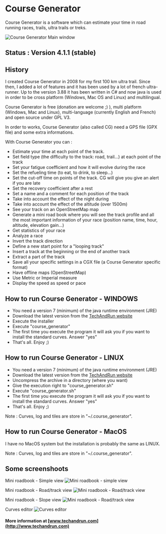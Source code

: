 # Course Generator

Course Generator is a software which can estimate your time in road running races, trails, ultra trails or treks.

![Course Generator Main window](https://imgur.com/4tM7kUR.png)

## Status : Version 4.1.1 (stable)

## History
I created Course Generator in 2008 for my first 100 km ultra trail. Since then, I added a lot of features and it has been used by a lot of french ultra-runner. Up to the version 3.88 it has been written in C# and now java is used in order to be cross platform (Windows, Mac OS and Linux) and multilingual.

Course Generator is free (donation are welcome ;) ), multi platform (Windows, Mac and Linux), multi-language (currently English and French) and open source under GPL V3.

In order to works, Course Generator (also called CG) need a GPS file (GPX file) and some extra informations.

With Course Generator you can :

* Estimate your time at each point of the track.
* Set field type (the difficulty to the track: road, trail...) at each point of the track
* Set your fatigue coefficient and how it will evolve during the race
* Set the refueling time (to eat, to drink, to sleep...)
* Set the cut-off time on points of the track. CG will give you give an alert if you are late
* Set the recovery coefficient after a rest
* Set a name and a comment for each position of the track
* Take into account the effect of the night during
* Take into account the effect of the altitude (over 1500m)
* See your track on an OpenStreetMap map
* Generate a mini road book where you will see the track profile and all the most important information of your race (position name, time, hour, altitude, elevation gain...)
* Get statistics of your race
* Analyze a race
* Invert the track direction
* Define a new start point for a "looping track"
* Insert a track at the beginning or the end of another track
* Extract a part of the track
* Save all your specific settings in a CGX file (a Course Generator specific format)
* Have offline maps (OpenStreetMap)
* Use Metric or Imperial measure
* Display the speed as speed or pace 


## How to run Course Generator - WINDOWS

* You need a version 7 (minimum) of the java runtime environment (JRE)
* Download the latest version from the [TechAndRun website](http://techandrun.com/course-generator/telechargement/)
* Execute the installer
* Execute "course_generator"
* The first time you execute the program it will ask you if you want to install the standard curves. Answer "yes"
* That's all. Enjoy ;)

## How to run Course Generator - LINUX
* You need a version 7 (minimum) of the java runtime environment (JRE)
* Download the latest version from the [TechAndRun website](http://techandrun.com/course-generator/telechargement/)
* Uncompress the archive in a directory (where you want)
* Give the execution right to "course_generator.sh"
* Execute "course_generator.sh"
* The first time you execute the program it will ask you if you want to install the standard curves. Answer "yes"
* That's all. Enjoy ;)

Note : Curves, log and tiles are store in "~/.course_generator".

## How to run Course Generator - MacOS
I have no MacOS system but the installation is probably the same as LINUX.

Note : Curves, log and tiles are store in "~/.course_generator".

## Some screenshoots
Mini roadbook - Simple view
![Mini roadbook - simple view](http://i.imgur.com/QqeVisc.png)

Mini roadbook - Road/track view
![Mini roadbook - Road/track view](http://i.imgur.com/z7fwq7o.png)

Mini roadbook - Slope view
![Mini roadbook - Road/track view](http://i.imgur.com/UjOEtSH.png)

Curves editor
![Curves editor](http://i.imgur.com/6YnDFUz.png)


#### More information at [www.techandrun.com](http://www.techandrun.com)
